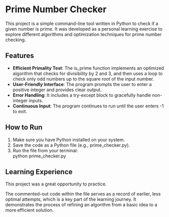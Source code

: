 # **Prime Number Checker**

This project is a simple command-line tool written in Python to check if a given number is prime. It was developed as a personal learning exercise to explore different algorithms and optimization techniques for prime number checking.

## **Features**

* **Efficient Primality Test**: The is\_prime function implements an optimized algorithm that checks for divisibility by 2 and 3, and then uses a loop to check only odd numbers up to the square root of the input number.  
* **User-Friendly Interface**: The program prompts the user to enter a positive integer and provides clear output.  
* **Error Handling**: It includes a try-except block to gracefully handle non-integer inputs.  
* **Continuous Input**: The program continues to run until the user enters \-1 to exit.

## **How to Run**

1. Make sure you have Python installed on your system.  
2. Save the code as a Python file (e.g., prime\_checker.py).  
3. Run the file from your terminal:  
   python prime\_checker.py

## **Learning Experience**

This project was a great opportunity to practice.

The commented-out code within the file serves as a record of earlier, less optimal attempts, which is a key part of the learning journey. It demonstrates the process of refining an algorithm from a basic idea to a more efficient solution.
